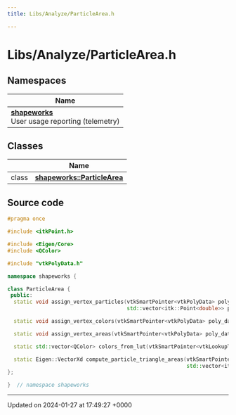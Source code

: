 ```yaml
---
title: Libs/Analyze/ParticleArea.h

---
```


# Libs/Analyze/ParticleArea.h



## Namespaces

| Name           |
| -------------- |
| **[shapeworks](../Namespaces/namespaceshapeworks.md)** <br>User usage reporting (telemetry)  |

## Classes

|                | Name           |
| -------------- | -------------- |
| class | **[shapeworks::ParticleArea](../Classes/classshapeworks_1_1ParticleArea.md)**  |




## Source code

```cpp
#pragma once

#include <itkPoint.h>

#include <Eigen/Core>
#include <QColor>

#include "vtkPolyData.h"

namespace shapeworks {

class ParticleArea {
 public:
  static void assign_vertex_particles(vtkSmartPointer<vtkPolyData> poly_data,
                                      std::vector<itk::Point<double>> particles);

  static void assign_vertex_colors(vtkSmartPointer<vtkPolyData> poly_data, std::vector<QColor> colors);

  static void assign_vertex_areas(vtkSmartPointer<vtkPolyData> poly_data, Eigen::VectorXd areas);

  static std::vector<QColor> colors_from_lut(vtkSmartPointer<vtkLookupTable> lut);

  static Eigen::VectorXd compute_particle_triangle_areas(vtkSmartPointer<vtkPolyData> poly_data,
                                                         std::vector<itk::Point<double>> particles);
};

}  // namespace shapeworks
```


-------------------------------

Updated on 2024-01-27 at 17:49:27 +0000
